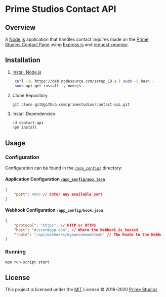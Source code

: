 # Prime Studios Contact API

## Overview

A [Node.js](https://nodejs.org/) application that handles contact inquires made on the [Prime Studios Contact Page](https://primestudios.co/contact/) using [Express.js](https://expressjs.com/) and [request-promise](https://github.com/request/request-promise).

## Installation

1.  [Install Node.js](https://nodejs.org/en/download/)
    ```bash
     curl -sL https://deb.nodesource.com/setup_13.x | sudo -E bash -
     sudo apt-get install -y nodejs
    ```
2.  Clone Repository
    ```bash
    git clone git@github.com:primestudios/contact-api.git
    ```
3.  Install Dependencies
    ```bash
    cd contact-api
    npm install
    ```

## Usage

### Configuration

Configuration can be found in the [`/app_config/`](./app_config) directory:

#### Application Configuration [`/app_config/app.json`](./app_config/app.json)

```JSON
{
	"port": 4000 // Enter any available port
}
```

#### Webhook Configuration `/app_config/hook.json`

```JSON
{
	"protocol": "https", // HTTP or HTTPS
	"host": "discordapp.com", // Where the Webhook is hosted
	"route": "/api/webhooks/myawesomewebhook" // The Route to the Webhook
}
```

### Running

```bash
npm run-script start
```

## License

This project is licensed under the [MIT](./LICENSE) License &copy; 2019-2020 [Prime Studios](https://github.com/PrimeStudios)
